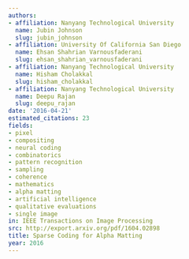 ```yaml
---
authors:
- affiliation: Nanyang Technological University
  name: Jubin Johnson
  slug: jubin_johnson
- affiliation: University Of California San Diego
  name: Ehsan Shahrian Varnousfaderani
  slug: ehsan_shahrian_varnousfaderani
- affiliation: Nanyang Technological University
  name: Hisham Cholakkal
  slug: hisham_cholakkal
- affiliation: Nanyang Technological University
  name: Deepu Rajan
  slug: deepu_rajan
date: '2016-04-21'
estimated_citations: 23
fields:
- pixel
- compositing
- neural coding
- combinatorics
- pattern recognition
- sampling
- coherence
- mathematics
- alpha matting
- artificial intelligence
- qualitative evaluations
- single image
in: IEEE Transactions on Image Processing
src: http://export.arxiv.org/pdf/1604.02898
title: Sparse Coding for Alpha Matting
year: 2016
---
```

